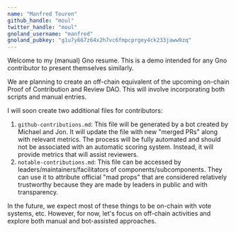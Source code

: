 ```yaml
---
name: "Manfred Touron"
github_handle: "moul"
twitter_handle: "moul"
gnoland_username: "manfred"
gnoland_pubkey: "g1u7y667z64x2h7vc6fmpcprgey4ck233jaww9zq"
---
```


Welcome to my (manual) Gno resume. This is a demo intended for any Gno contributor to present themselves similarly.

We are planning to create an off-chain equivalent of the upcoming on-chain Proof of Contribution and Review DAO. This will involve incorporating both scripts and manual entries.

I will soon create two additional files for contributors:
1. `github-contributions.md`: This file will be generated by a bot created by Michael and Jon. It will update the file with new "merged PRs" along with relevant metrics. The process will be fully automated and should not be associated with an automatic scoring system. Instead, it will provide metrics that will assist reviewers.
2. `notable-contributions.md`: This file can be accessed by leaders/maintainers/facilitators of components/subcomponents. They can use it to attribute official "mad props" that are considered relatively trustworthy because they are made by leaders in public and with transparency.

In the future, we expect most of these things to be on-chain with vote systems, etc. However, for now, let's focus on off-chain activities and explore both manual and bot-assisted approaches.
